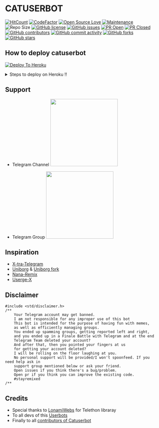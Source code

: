 
# CATUSERBOT
[![HitCount](http://hits.dwyl.com/sandy1709/catuser.svg)](http://hits.dwyl.com/sandy1709/catuser)
[![CodeFactor](https://www.codefactor.io/repository/github/sandy1709/catuserbot/badge?&style=flat-square)](https://www.codefactor.io/repository/github/sandy1709/catuserbot)
[![Open Source Love](https://badges.frapsoft.com/os/v2/open-source.png?v=103)](https://github.com/ellerbrock/open-source-badges/)
[![Maintenance](https://img.shields.io/badge/Maintained%3F-yes-green?&style=flat-square)](https://GitHub.com/sandy1709/catuserbot/graphs/commit-activity) 
![Repo Size](https://img.shields.io/github/repo-size/sandy1709/catuserbot?&style=flat-square&logo=github)
[![GitHub license](https://img.shields.io/github/license/sandy1709/catuserbot?&style=flat-square&logo=github)](https://github.com/sandy1709/catuserbot/blob/master/LICENSE)
[![GitHub issues](https://img.shields.io/github/issues/sandy1709/catuserbot?&style=flat-square&logo=github)](https://github.com/sandy1709/catuserbot/issues)
[![PR Open](https://img.shields.io/github/issues-pr/sandy1709/catuserbot?&style=flat-square&logo=github)](https://github.com/sandy1709/catuserbot/pulls)
[![PR Closed](https://img.shields.io/github/issues-pr-closed/sandy1709/catuserbot?&style=flat-square&logo=github)](https://github.com/sandy1709/catuserbot/pulls?q=is:closed)
[![GitHub contributors](https://img.shields.io/github/contributors/sandy1709/catuserbot?&style=flat-square&logo=github)](https://GitHub.com/sandy1709/catuserbot/graphs/contributors/)
[![GitHub commit activity](https://img.shields.io/github/commit-activity/m/sandy1709/catuserbot?&style=flat-square&logo=github)](https://github.com/sandy1709/catuserbot/graphs/commit-activity)
[![GitHub forks](https://img.shields.io/github/forks/sandy1709/catuserbot?&style=flat-square&logo=github)](https://github.com/sandy1709/catuserbot/fork)
[![GitHub stars](https://img.shields.io/github/stars/sandy1709/catuserbot?&style=flat-square&logo=github)](https://github.com/sandy1709/catuserbot/stargazers)


## How to deploy catuserbot

[![Deploy To Heroku](https://www.herokucdn.com/deploy/button.svg)](https://dashboard.heroku.com/new?button-url=https%3A%2F%2Fgithub.com%2Fsandy1709%2Fcatuserbot%2Ftree%2Fbugs&template=https%3A%2F%2Fgithub.com%2Fsandy1709%2Fcatuserbot)

  <details>
    <summary>Steps to deploy on Heroku !! </summary>

  #### Get Required values First 

  1) Get App Id and Api Hash from [HERE](https://my.telegram.org) 
  2) Create a bot in [Bot Father](https://t.me/botfather) and get Bot Token
  3) Then Generate stringsession from [Repl](https://generatestringsession.sandeep1709.repl.run/).


  </details>
  
## Support
   - Telegram Channel     <a href="https://t.me/catuserbot17"><img src="https://img.shields.io/badge/Support%20Channel-Catuserbot-blue?&logo=telegram&style=social" width=220px></a></p>
   - Telegram Group       <a href="https://t.me/catuserbot_support"><img src="https://img.shields.io/badge/Support%20Group-Catuserbot-blue?&logo=telegram&style=social" width=220px></a></p>
   
## Inspiration
   - [X-tra-Telegram](https://github.com/Dark-Princ3/X-tra-Telegram)
   - [Uniborg](https://github.com/SpEcHiDe/UniBorg) & [Uniborg fork](https://github.com/ravana69/PornHub)
   - [Nana-Remix](https://github.com/pokurt/Nana-Remix)
   - [Userge-X](https://github.com/code-rgb/USERGE-X/)
   
## Disclaimer

```
#include <std/disclaimer.h>
/**
    Your Telegram account may get banned.
    I am not responsible for any improper use of this bot
    This bot is intended for the purpose of having fun with memes,
    as well as efficiently managing groups.
    You ended up spamming groups, getting reported left and right,
    and you ended up in a Finale Battle with Telegram and at the end
    Telegram Team deleted your account?
    And after that, then you pointed your fingers at us
    for getting your account deleted?
    I will be rolling on the floor laughing at you.
    No personal support will be provided/I won't spoonfeed. If you need help ask in 
    support group mentioned below or ask your friend.
    Open issues if you think there's a bug/problem.
    Open pr if you think you can improve the existing code.
    #stayremixed
/**
```
## Credits
   - Special thanks to [LonamiWebs](https://github.com/LonamiWebs/Telethon/) for Telethon libraray
   - To all devs of this [Userbots](https://github.com/sandy1709/catuserbot/tree/bugs#inspiration)
   - Finally to all [contributors of Catuserbot](https://github.com/sandy1709/catuserbot/graphs/contributors)
